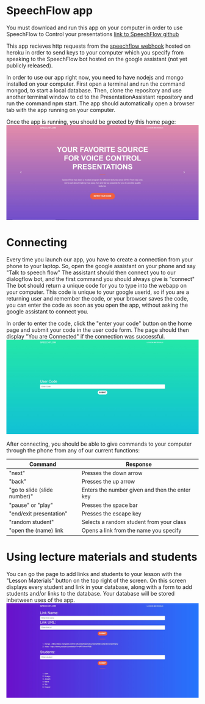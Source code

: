 ﻿# SpeechFlow app
You must download and run this app on your computer in order to use SpeechFlow to Control your presentations
[link to SpeechFlow github](https://github.com/ditsky/SpeechFlow)

This app recieves http requests from the [speechflow webhook](https://speechflow.herokuapp.com) hosted on heroku in order to send keys to your computer which you specify from speaking to the SpeechFlow bot hosted on the google assistant (not yet publicly released).

In order to use our app right now, you need to have nodejs and mongo installed on your computer. First open a terminal and run the command mongod, to start a local database. Then, clone the repository and use another terminal window to cd to the PresentationAssistant repository and run the command npm start. The app should automatically open a browser tab with the app running on your computer.

Once the app is running, you should be greeted by this home page:
![Home Page](https://github.com/ditsky/PresentationAssistant/blob/master/public/images/SpeechFlowGUI.JPG)

# Connecting
Every time you launch our app, you have to create a connection from your phone to your laptop.
So, open the google assistant on your phone and say "Talk to speech flow"
The assistant should then connect you to our dialogflow bot, and the first command you should always give is "connect"
The bot should return a unique code for you to type into the webapp on your computer. This code is unique to your google userid, so if you are a returning user and remember the code, or your browser saves the code, you can enter the code as soon as you open the app, without asking the google assistant to connect you. 

In order to enter the code, click the "enter your code" button on the home page and submit your code in the user code form.
The page should then display "You are Connected" if the connection was successful. 
![Code Page](https://github.com/ditsky/PresentationAssistant/blob/master/public/images/SpeechFlowCode.JPG)

After connecting, you should be able to give commands to your computer through the phone from any of our current functions:

Command | Response
------------ | -------------
"next"| Presses the down arrow
"back" | Presses the up arrow
"go to slide (slide number)" | Enters the number given and then the enter key
"pause" or "play" | Presses the space bar
"end/exit presentation" | Presses the escape key
"random student" | Selects a random student from your class
"open the (name) link | Opens a link from the name you specify

# Using lecture materials and students
You can go the page to add links and students to your lesson with the "Lesson Materials" button on the top right of the screen.
On this screen displays every student and link in your database, along with a form to add students and/or links to the database. Your database will be stored inbetween uses of the app.
![Materials Page](https://github.com/ditsky/PresentationAssistant/blob/master/public/images/SpeechFlowMaterials.JPG)







